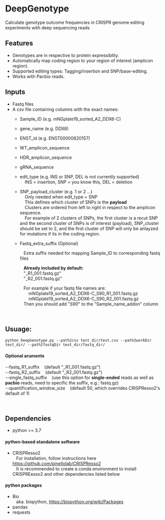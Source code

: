 # DeepGenotype
Calculate genotype outcome frequencies in CRISPR genome editing experiments with deep sequencing reads

## Features
- Genotypes are in respective to protein expressiblity.
- Automatically map coding region to your region of interest (amplicon region).
- Supported editing types: Tagging/insertion and SNP/base-editing.
- Works with Pacbio reads.

## Inputs
- Fastq files
- A csv file containing columns with the exact names:
  - Sample_ID (e.g. mNGplate19_sorted_A2_DDX6-C)
  - gene_name (e.g. DDX6)  
  - ENST_id (e.g. ENST00000620157)  
  - WT_amplicon_sequence
  - HDR_amplicon_sequence
  - gRNA_sequence
  - edit_type (e.g. INS or SNP,  DEL is not currently supported)  
      &nbsp;&nbsp;&nbsp; INS = insertion, SNP = you know this, DEL = deletion  
  - SNP_payload_cluster (e.g. 1 or 2 ...)  
      &nbsp;&nbsp;&nbsp; Only needed when edit_type = SNP   
      &nbsp;&nbsp;&nbsp; This defines which cluster of SNPs is the **payload**  
      &nbsp;&nbsp;&nbsp; Clusters are ordered from left to right in respect to the amplicon sequence.  
      &nbsp;&nbsp;&nbsp; For example of 2 clusters of SNPs, the first cluster is a recut SNP and the second cluster of SNPs is of interest (payload), SNP_cluster should be set to 2, and the first cluster of SNP will only be anlayzed for mutations if its in the coding region. 
      
  - Fastq_extra_suffix (Optional) 
     
      &nbsp;&nbsp;&nbsp;Extra suffix needed for mapping Sample_ID to corresponding fastq files 
      
      &nbsp;&nbsp;&nbsp;**Already included by default:**  
      &nbsp;&nbsp;&nbsp;"_R1_001.fastq.gz"    
      &nbsp;&nbsp;&nbsp;"_R2_001.fastq.gz"    

      &nbsp;&nbsp;&nbsp;For example if your fastq file names are:  
      &nbsp;&nbsp;&nbsp;&nbsp;&nbsp;&nbsp; mNGplate19_sorted_A2_DDX6-C_S90_R1_001.fastq.gz  
      &nbsp;&nbsp;&nbsp;&nbsp;&nbsp;&nbsp; mNGplate19_sorted_A2_DDX6-C_S90_R2_001.fastq.gz  
      &nbsp;&nbsp;&nbsp;Then you should add "_S90_" to the "Sample_name_addon" column

&nbsp;&nbsp;
## Usuage:
```
python DeepGenotype.py --path2csv test_dir/test.csv --path2workDir test_dir/ --path2fastqDir test_dir/fastq_dir/
```

#### Optional aruments
--fastq_R1_suffix &nbsp;&nbsp; (default "_R1_001.fastq.gz")  
--fastq_R2_suffix &nbsp;&nbsp; (default "_R2_001.fastq.gz")  
--single_fastq_suffix &nbsp;&nbsp; (use this option for **single-ended** reads as well as **pacbio** reads, need to specific the suffix, e.g.: fastq.gz)  
--quantification_window_size &nbsp;&nbsp; (default 50, which overrides CRISPResso2's default of 1)  

&nbsp;&nbsp;
## Dependencies

- python >= 3.7 

#### python-based standalone software  
- CRISPResso2  
&nbsp;&nbsp;&nbsp;For installation, follow instructions here https://github.com/pinellolab/CRISPResso2  
&nbsp;&nbsp;&nbsp;It is recommended to create a conda environment to install CRISPREesso2 and other dependencies listed below 

#### python packages  
- Bio  
&nbsp;&nbsp;&nbsp;aka. biopython, https://biopython.org/wiki/Packages
- pandas
- requests
